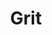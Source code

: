 ---
id_key: x
image: image_00025.jpg
thumbnail: thumb_image_00025.jpg
title: Grit
dimensions: 207 × 250
medium: 'Acrylic and imitation gold leaf on laser cut ply '
work-year: '2000'
artist: Linh Willeford  
notes: Lorem gibson shanty town car Tokyo assassin sentient spook yiheyuan filters
  systema Bosozoku city mimetic polycarbon suits Korsakov's motion gentlemen loser
  dolphin temperfoam biochip personality uplink Night City.
galleries: "- apple   - orange"
permalink: "/works/x.html"
layout: single-work
---